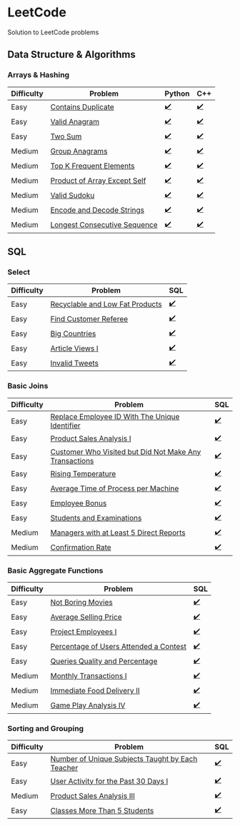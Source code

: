 # LeetCode
Solution to LeetCode problems

## Data Structure & Algorithms
### Arrays & Hashing
| Difficulty | Problem | Python | C++ |
|------------|---------|--------|-----|
| Easy | [Contains Duplicate](https://leetcode.com/problems/contains-duplicate/) | [✔️](https://github.com/Momen-17/LeetCode/blob/master/Python/Arrays%20%26%20Hashing/contains-duplicate.py) | [✔️](https://github.com/Momen-17/LeetCode/blob/master/Cpp/Arrays%20%26%20Hashing/contains-duplicate.cpp) |
| Easy | [Valid Anagram](https://leetcode.com/problems/valid-anagram/) | [✔️](https://github.com/Momen-17/LeetCode/blob/master/Python/Arrays%20%26%20Hashing/valid-anagram.py) | [✔️](https://github.com/Momen-17/LeetCode/blob/master/Cpp/Arrays%20%26%20Hashing/valid-anagram.cpp) |
| Easy | [Two Sum](https://leetcode.com/problems/two-sum/) | [✔️](https://github.com/Momen-17/LeetCode/blob/master/Python/Arrays%20%26%20Hashing/two-sum.py) | [✔️](https://github.com/Momen-17/LeetCode/blob/master/Cpp/Arrays%20%26%20Hashing/two-sum.cpp) |
| Medium | [Group Anagrams](https://leetcode.com/problems/group-anagrams/description/) | [✔️](https://github.com/Momen-17/LeetCode/blob/master/Python/Arrays%20%26%20Hashing/group-anagrams.py) | [✔️](https://github.com/Momen-17/LeetCode/blob/master/Cpp/Arrays%20%26%20Hashing/group-anagram.cpp) |
| Medium | [Top K Frequent Elements](https://leetcode.com/problems/top-k-frequent-elements/description/) | [✔️](https://github.com/Momen-17/LeetCode/blob/master/Python/Arrays%20%26%20Hashing/top-k-frequent-elements.py) | [✔️](https://github.com/Momen-17/LeetCode/blob/master/Cpp/Arrays%20%26%20Hashing/top-k-frequent-elements.cpp) |
| Medium | [Product of Array Except Self](https://leetcode.com/problems/product-of-array-except-self/description/) | [✔️](https://github.com/Momen-17/LeetCode/blob/master/Python/Arrays%20%26%20Hashing/product-of-array-except-self.py) | [✔️](https://github.com/Momen-17/LeetCode/blob/master/Cpp/Arrays%20%26%20Hashing/product-of-array-except-self.cpp) |
| Medium | [Valid Sudoku](https://leetcode.com/problems/valid-sudoku/) | [✔️](https://github.com/Momen-17/LeetCode/blob/master/Python/Arrays%20%26%20Hashing/valid-sudoku.py) | [✔️](https://github.com/Momen-17/LeetCode/blob/master/Cpp/Arrays%20%26%20Hashing/valid-sudoku.cpp) |
| Medium | [Encode and Decode Strings](https://leetcode.com/problems/encode-and-decode-strings/) | [✔️](https://github.com/Momen-17/LeetCode/blob/master/Python/Arrays%20%26%20Hashing/encode-and-decode-strings.py) | [✔️](https://github.com/Momen-17/LeetCode/blob/master/Cpp/Arrays%20%26%20Hashing/encode-and-decode-strings.cpp) |
| Medium | [Longest Consecutive Sequence](https://leetcode.com/problems/longest-consecutive-sequence/description/) | [✔️](https://github.com/Momen-17/LeetCode/blob/master/Python/Arrays%20%26%20Hashing/longest-consecutive-sequence.py) | [✔️](https://github.com/Momen-17/LeetCode/blob/master/Cpp/Arrays%20%26%20Hashing/longest-consecutive-sequence.cpp) |

## SQL

### Select
| Difficulty | Problem | SQL |
|------------|---------|-----|
| Easy | [Recyclable and Low Fat Products](https://leetcode.com/problems/recyclable-and-low-fat-products/description/?envType=study-plan-v2&envId=top-sql-50) | [✔️](https://github.com/Momen-17/LeetCode/blob/master/SQL/Select/recyclable-and-low-fat-products.sql) |
| Easy | [Find Customer Referee](https://leetcode.com/problems/find-customer-referee/description/?envType=study-plan-v2&envId=top-sql-50) | [✔️](https://github.com/Momen-17/LeetCode/blob/master/SQL/Select/find-customer-referee.sql) |
| Easy | [Big Countries](https://leetcode.com/problems/big-countries/description/?envType=study-plan-v2&envId=top-sql-50) | [✔️](https://github.com/Momen-17/LeetCode/blob/master/SQL/Select/big-countries.sql) |
| Easy | [Article Views I](https://leetcode.com/problems/article-views-i/description/?envType=study-plan-v2&envId=top-sql-50) | [✔️](https://github.com/Momen-17/LeetCode/blob/master/SQL/Select/article-views-i.sql) |
| Easy | [Invalid Tweets](https://leetcode.com/problems/invalid-tweets/description/?envType=study-plan-v2&envId=top-sql-50) | [✔️](https://github.com/Momen-17/LeetCode/blob/master/SQL/Select/invalid-tweets.sql) |

### Basic Joins
| Difficulty | Problem | SQL |
|------------|---------|-----|
| Easy | [Replace Employee ID With The Unique Identifier](https://leetcode.com/problems/replace-employee-id-with-the-unique-identifier/description/?envType=study-plan-v2&envId=top-sql-50) | [✔️](https://github.com/Momen-17/LeetCode/blob/master/SQL/Basic%20Joins/replace-employee-id-with-the-unique-identifier.sql) |
| Easy | [Product Sales Analysis I](https://leetcode.com/problems/product-sales-analysis-i/description/?envType=study-plan-v2&envId=top-sql-50) | [✔️](https://github.com/Momen-17/LeetCode/blob/master/SQL/Basic%20Joins/product-sales-analysis-i.sql) |
| Easy | [Customer Who Visited but Did Not Make Any Transactions](https://leetcode.com/problems/customer-who-visited-but-did-not-make-any-transactions/description/?envType=study-plan-v2&envId=top-sql-50) | [✔️](https://github.com/Momen-17/LeetCode/blob/master/SQL/Basic%20Joins/customer-who-visited-but-did-not-make-any-transactions.sql) |
| Easy | [Rising Temperature](https://leetcode.com/problems/rising-temperature/description/?envType=study-plan-v2&envId=top-sql-50) | [✔️](https://github.com/Momen-17/LeetCode/blob/master/SQL/Basic%20Joins/rising-temperature.sql) |
| Easy | [Average Time of Process per Machine](https://leetcode.com/problems/average-time-of-process-per-machine/description/?envType=study-plan-v2&envId=top-sql-50) | [✔️](https://github.com/Momen-17/LeetCode/blob/master/SQL/Basic%20Joins/average-time-of-process-per-machine.sql) |
| Easy | [Employee Bonus](https://leetcode.com/problems/employee-bonus/description/?envType=study-plan-v2&envId=top-sql-50) | [✔️](https://github.com/Momen-17/LeetCode/blob/master/SQL/Basic%20Joins/employee-bonus.sql) |
| Easy | [Students and Examinations](https://leetcode.com/problems/students-and-examinations/description/?envType=study-plan-v2&envId=top-sql-50) | [✔️](https://github.com/Momen-17/LeetCode/blob/master/SQL/Basic%20Joins/students-and-examinations.sql) |
| Medium | [Managers with at Least 5 Direct Reports](https://leetcode.com/problems/managers-with-at-least-5-direct-reports/description/?envType=study-plan-v2&envId=top-sql-50) | [✔️](https://github.com/Momen-17/LeetCode/blob/master/SQL/Basic%20Joins/managers-with-at-least-5-direct-reports.sql) |
| Medium | [Confirmation Rate](https://leetcode.com/problems/confirmation-rate/description/?envType=study-plan-v2&envId=top-sql-50) | [✔️](https://github.com/Momen-17/LeetCode/blob/master/SQL/Basic%20Joins/confirmation-rate.sql) |

### Basic Aggregate Functions
| Difficulty | Problem | SQL |
|------------|---------|-----|
| Easy | [Not Boring Movies](https://leetcode.com/problems/not-boring-movies/description/?envType=study-plan-v2&envId=top-sql-50) | [✔️](https://github.com/Momen-17/LeetCode/blob/master/SQL/Basic%20Aggregate%20Functions/not-boring-movies.sql) |
| Easy | [Average Selling Price](https://leetcode.com/problems/average-selling-price/description/?envType=study-plan-v2&envId=top-sql-50) | [✔️](https://github.com/Momen-17/LeetCode/blob/master/SQL/Basic%20Aggregate%20Functions/average-selling-price.sql) |
| Easy | [Project Employees I](https://leetcode.com/problems/project-employees-i/description/?envType=study-plan-v2&envId=top-sql-50) | [✔️](https://github.com/Momen-17/LeetCode/blob/master/SQL/Basic%20Aggregate%20Functions/project-employees-i.sql) |
| Easy | [Percentage of Users Attended a Contest](https://leetcode.com/problems/percentage-of-users-attended-a-contest/description/?envType=study-plan-v2&envId=top-sql-50) | [✔️](https://github.com/Momen-17/LeetCode/blob/master/SQL/Basic%20Aggregate%20Functions/percentage-of-users-attended-a-contest.sql) |
| Easy | [Queries Quality and Percentage](https://leetcode.com/problems/queries-quality-and-percentage/description/?envType=study-plan-v2&envId=top-sql-50) | [✔️](https://github.com/Momen-17/LeetCode/blob/master/SQL/Basic%20Aggregate%20Functions/queries-quality-and-percentage.sql) |
| Medium | [Monthly Transactions I](https://leetcode.com/problems/monthly-transactions-i/description/?envType=study-plan-v2&envId=top-sql-50) | [✔️](https://github.com/Momen-17/LeetCode/blob/master/SQL/Basic%20Aggregate%20Functions/monthly-transactions-i.sql) |
| Medium | [Immediate Food Delivery II](https://leetcode.com/problems/immediate-food-delivery-ii/description/?envType=study-plan-v2&envId=top-sql-50) | [✔️](https://github.com/Momen-17/LeetCode/blob/master/SQL/Basic%20Aggregate%20Functions/immediate-food-delivery-ii.sql) |
| Medium | [Game Play Analysis IV](https://leetcode.com/problems/game-play-analysis-iv/description/?envType=study-plan-v2&envId=top-sql-50) | [✔️](https://github.com/Momen-17/LeetCode/blob/master/SQL/Basic%20Aggregate%20Functions/game-play-analysis-iv.sql) |

### Sorting and Grouping
| Difficulty | Problem | SQL |
|------------|---------|-----|
| Easy | [Number of Unique Subjects Taught by Each Teacher](https://leetcode.com/problems/number-of-unique-subjects-taught-by-each-teacher/description/?envType=study-plan-v2&envId=top-sql-50) | [✔️](https://github.com/Momen-17/LeetCode/blob/master/SQL/Sorting%20and%20Grouping/number-of-unique-subjects-taught-by-each-teacher.sql) |
| Easy | [User Activity for the Past 30 Days I](https://leetcode.com/problems/user-activity-for-the-past-30-days-i/description/?envType=study-plan-v2&envId=top-sql-50) | [✔️](https://github.com/Momen-17/LeetCode/blob/master/SQL/Sorting%20and%20Grouping/user-activity-for-the-past-30-days-i.sql) |
| Medium | [Product Sales Analysis III](https://leetcode.com/problems/product-sales-analysis-iii/description/?envType=study-plan-v2&envId=top-sql-50) | [✔️](https://github.com/Momen-17/LeetCode/blob/master/SQL/Sorting%20and%20Grouping/product-sales-analysis-iii.sql) |
| Easy | [Classes More Than 5 Students](https://leetcode.com/problems/classes-more-than-5-students/description/?envType=study-plan-v2&envId=top-sql-50) | [✔️](https://github.com/Momen-17/LeetCode/blob/master/SQL/Sorting%20and%20Grouping/classes-more-than-5-students.sql) |
